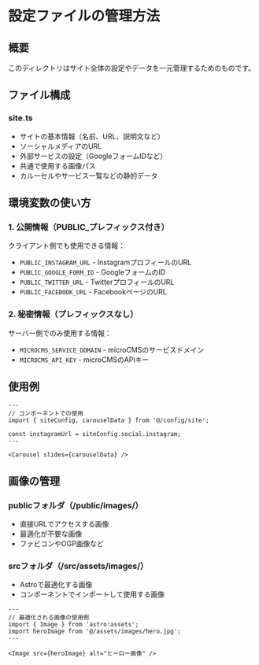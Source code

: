# 設定ファイルの管理方法

## 概要
このディレクトリはサイト全体の設定やデータを一元管理するためのものです。

## ファイル構成

### site.ts
- サイトの基本情報（名前、URL、説明文など）
- ソーシャルメディアのURL
- 外部サービスの設定（GoogleフォームIDなど）
- 共通で使用する画像パス
- カルーセルやサービス一覧などの静的データ

## 環境変数の使い方

### 1. 公開情報（PUBLIC_プレフィックス付き）
クライアント側でも使用できる情報：
- `PUBLIC_INSTAGRAM_URL` - InstagramプロフィールのURL
- `PUBLIC_GOOGLE_FORM_ID` - GoogleフォームのID
- `PUBLIC_TWITTER_URL` - TwitterプロフィールのURL
- `PUBLIC_FACEBOOK_URL` - FacebookページのURL

### 2. 秘密情報（プレフィックスなし）
サーバー側でのみ使用する情報：
- `MICROCMS_SERVICE_DOMAIN` - microCMSのサービスドメイン
- `MICROCMS_API_KEY` - microCMSのAPIキー

## 使用例

```astro
---
// コンポーネントでの使用
import { siteConfig, carouselData } from '@/config/site';

const instagramUrl = siteConfig.social.instagram;
---

<Carousel slides={carouselData} />
```

## 画像の管理

### publicフォルダ（/public/images/）
- 直接URLでアクセスする画像
- 最適化が不要な画像
- ファビコンやOGP画像など

### srcフォルダ（/src/assets/images/）
- Astroで最適化する画像
- コンポーネントでインポートして使用する画像

```astro
---
// 最適化される画像の使用例
import { Image } from 'astro:assets';
import heroImage from '@/assets/images/hero.jpg';
---

<Image src={heroImage} alt="ヒーロー画像" />
```
